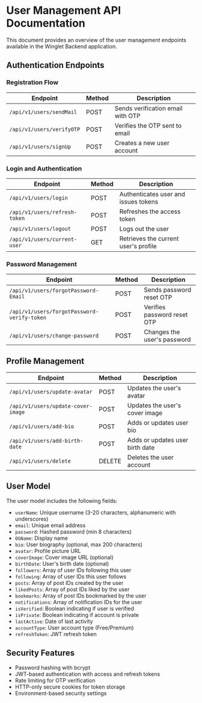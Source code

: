 # User Management API Documentation

This document provides an overview of the user management endpoints available in the Winglet Backend application.

## Authentication Endpoints

### Registration Flow

| Endpoint | Method | Description |
|----------|--------|-------------|
| `/api/v1/users/sendMail` | POST | Sends verification email with OTP |
| `/api/v1/users/verifyOTP` | POST | Verifies the OTP sent to email |
| `/api/v1/users/signUp` | POST | Creates a new user account |

### Login and Authentication

| Endpoint | Method | Description |
|----------|--------|-------------|
| `/api/v1/users/login` | POST | Authenticates user and issues tokens |
| `/api/v1/users/refresh-token` | POST | Refreshes the access token |
| `/api/v1/users/logout` | POST | Logs out the user |
| `/api/v1/users/current-user` | GET | Retrieves the current user's profile |

### Password Management

| Endpoint | Method | Description |
|----------|--------|-------------|
| `/api/v1/users/forgotPassword-Email` | POST | Sends password reset OTP |
| `/api/v1/users/forgotPassword-verify-token` | POST | Verifies password reset OTP |
| `/api/v1/users/change-password` | POST | Changes the user's password |

## Profile Management

| Endpoint | Method | Description |
|----------|--------|-------------|
| `/api/v1/users/update-avatar` | POST | Updates the user's avatar |
| `/api/v1/users/update-cover-image` | POST | Updates the user's cover image |
| `/api/v1/users/add-bio` | POST | Adds or updates user bio |
| `/api/v1/users/add-birth-date` | POST | Adds or updates user birth date |
| `/api/v1/users/delete` | DELETE | Deletes the user account |

## User Model

The user model includes the following fields:

- `userName`: Unique username (3-20 characters, alphanumeric with underscores)
- `email`: Unique email address
- `password`: Hashed password (min 8 characters)
- `OGName`: Display name
- `bio`: User biography (optional, max 200 characters)
- `avatar`: Profile picture URL
- `coverImage`: Cover image URL (optional)
- `birthDate`: User's birth date (optional)
- `followers`: Array of user IDs following this user
- `following`: Array of user IDs this user follows
- `posts`: Array of post IDs created by the user
- `likedPosts`: Array of post IDs liked by the user
- `bookmarks`: Array of post IDs bookmarked by the user
- `notifications`: Array of notification IDs for the user
- `isVerified`: Boolean indicating if user is verified
- `isPrivate`: Boolean indicating if account is private
- `lastActive`: Date of last activity
- `accountType`: User account type (Free/Premium)
- `refreshToken`: JWT refresh token

## Security Features

- Password hashing with bcrypt
- JWT-based authentication with access and refresh tokens
- Rate limiting for OTP verification
- HTTP-only secure cookies for token storage
- Environment-based security settings